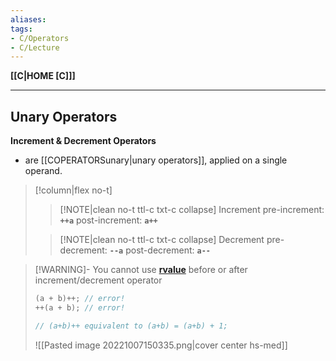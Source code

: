 ```yaml
---
aliases:
tags:
- C/Operators
- C/Lecture
---
```

**[[C|HOME [C]]]**

---
## Unary Operators
**Increment & Decrement Operators**
- are [[COPERATORSunary|unary operators]], applied on a single operand.
>[!column|flex no-t]
>>[!NOTE|clean no-t ttl-c txt-c collapse] Increment
>> pre-increment: **`++a`**
>> post-increment: **`a++`**
>
>>[!NOTE|clean no-t ttl-c txt-c collapse] Decrement
>> pre-decrement: **`--a`**
>> post-decrement: **`a--`**

>[!WARNING]- You cannot use **[rvalue](Cleftrightvalue.md)** before or after increment/decrement operator
> ```C
> (a + b)++; // error!
> ++(a + b); // error!
> 
> // (a+b)++ equivalent to (a+b) = (a+b) + 1;
> ```
> 
> ![[Pasted image 20221007150335.png|cover center hs-med]]
